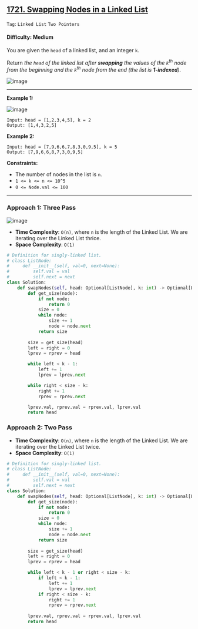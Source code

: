 ## [1721. Swapping Nodes in a Linked List](https://leetcode.com/problems/swapping-nodes-in-a-linked-list)

```Tag```: ```Linked List``` ```Two Pointers```

#### Difficulty: Medium

You are given the ```head``` of a linked list, and an integer ```k```.

Return _the ```head``` of the linked list after __swapping__ the values of the ```k```<sup>th</sup> node from the beginning and the ```k```<sup>th</sup> node from the end (the list is __1-indexed__)._

![image](https://github.com/quananhle/Python/assets/35042430/848daf51-cd81-46e5-93a6-728cfc2d65d8)

---

__Example 1:__

![image](https://assets.leetcode.com/uploads/2020/09/21/linked1.jpg)
```
Input: head = [1,2,3,4,5], k = 2
Output: [1,4,3,2,5]
```

__Example 2:__
```
Input: head = [7,9,6,6,7,8,3,0,9,5], k = 5
Output: [7,9,6,6,8,7,3,0,9,5]
```

__Constraints:__

- The number of nodes in the list is ```n```.
- ```1 <= k <= n <= 10^5```
- ```0 <= Node.val <= 100```

---

### Approach 1: Three Pass

![image](https://leetcode.com/problems/swapping-nodes-in-a-linked-list/Documents/5652/3PassApproach.svg)

- __Time Complexity__: ```O(n)```, where ```n``` is the length of the Linked List. We are iterating over the Linked List thrice.
- __Space Complexity__: ```O(1)```

```Python
# Definition for singly-linked list.
# class ListNode:
#     def __init__(self, val=0, next=None):
#         self.val = val
#         self.next = next
class Solution:
    def swapNodes(self, head: Optional[ListNode], k: int) -> Optional[ListNode]:
        def get_size(node):
            if not node:
                return 0
            size = 0
            while node:
                size += 1
                node = node.next
            return size
        
        size = get_size(head)
        left = right = 0
        lprev = rprev = head

        while left < k - 1:
            left += 1
            lprev = lprev.next

        while right < size - k:
            right += 1
            rprev = rprev.next

        lprev.val, rprev.val = rprev.val, lprev.val
        return head
```

### Approach 2: Two Pass

- __Time Complexity__: ```O(n)```, where ```n``` is the length of the Linked List. We are iterating over the Linked List twice.
- __Space Complexity__: ```O(1)```

```Python
# Definition for singly-linked list.
# class ListNode:
#     def __init__(self, val=0, next=None):
#         self.val = val
#         self.next = next
class Solution:
    def swapNodes(self, head: Optional[ListNode], k: int) -> Optional[ListNode]:
        def get_size(node):
            if not node:
                return 0
            size = 0
            while node:
                size += 1
                node = node.next
            return size
        
        size = get_size(head)
        left = right = 0
        lprev = rprev = head

        while left < k - 1 or right < size - k:
            if left < k - 1:
                left += 1
                lprev = lprev.next
            if right < size - k:
                right += 1
                rprev = rprev.next
        
        lprev.val, rprev.val = rprev.val, lprev.val
        return head
```
